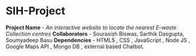 # SIH-Project
**Project Name** - *An interactive website to locate the nearest E-waste Collection centres*
**Collaborators** - Sourasish Biswas, Sarthik Dasgupta, Soumyadeep Basu
**Dependencies** - HTML5 , CSS , JavaScript , Node JS , Google Maps API , Mongo DB , external based Chatbot.
